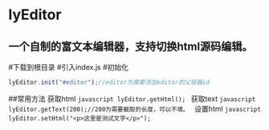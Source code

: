 lyEditor
====
一个自制的富文本编辑器，支持切换html源码编辑。
----
#下载到根目录
#引入index.js
#初始化
```JavaScript
lyEditor.init("#editor");//editor为需要添加editor的父容器id
```
##常用方法
        获取html
        ```javascript
        lyEditor.getHtml();
        ```
        获取text
        ```javascript
        lyEditor.getText(200);//200为需要截取的长度，可以不填。
        ```
        设置html
        ```javascript
        lyEditor.setHtml("<p>这里是测试文字</p>");
        ```
